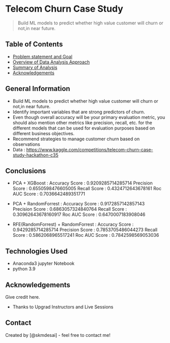 # Telecom Churn Case Study
> Build ML models to predict whether high value customer will churn or not,in near future.


## Table of Contents
* [Problem statement and Goal](#general-information)
* [Overview of Data Analysis Approach](#technologies-used)
* [Summary of Analysis](#conclusions)
* [Acknowledgements](#acknowledgements)

<!-- You can include any other section that is pertinent to your problem -->

## General Information
- Build ML models to predict whether high value customer will churn or not,in near future.
- Identify important variables that are strong predictors of churn.
- Even though overall accuracy will be your primary evaluation metric, you should also mention other metrics like precision, recall, etc. 
for the different models that can be used for evaluation purposes based on different business objectives.
- Recommend strategies to manage customer churn based on observations
- Data : https://www.kaggle.com/competitions/telecom-churn-case-study-hackathon-c35

<!-- You don't have to answer all the questions - just the ones relevant to your project. -->

## Conclusions
- PCA + XGBoost :
Accuracy Score : 0.9209285714285714
Precision Score : 0.6550598476605005
Recall Score : 0.4324712643678161
Roc AUC Score : 0.7036642489351771

- PCA + RandomForrest :
Accuracy Score : 0.9172857142857143
Precision Score : 0.6863057324840764
Recall Score : 0.30962643678160917
Roc AUC Score : 0.6470007183908046

- RFE(RandomForrest) + RandomForrest :
Accuracy Score : 0.9429285714285714
Precision Score : 0.7853705486044273
Recall Score : 0.5862068965517241
Roc AUC Score : 0.7842598569053036

<!-- You don't have to answer all the questions - just the ones relevant to your project. -->


## Technologies Used
- Anaconda3 jupyter Notebook
- python 3.9

<!-- As the libraries versions keep on changing, it is recommended to mention the version of library used in this project -->

## Acknowledgements
Give credit here.
- Thanks to Upgrad Instructors and Live Sessions


## Contact
Created by [@skmdesai] - feel free to contact me!


<!-- Optional -->
<!-- ## License -->
<!-- This project is open source and available under the [... License](). -->

<!-- You don't have to include all sections - just the one's relevant to your project -->
